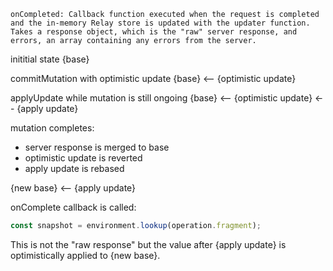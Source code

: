 ```
onCompleted: Callback function executed when the request is completed and the in-memory Relay store is updated with the updater function. Takes a response object, which is the "raw" server response, and errors, an array containing any errors from the server.
```

inititial state
{base}

commitMutation with optimistic update
{base} <-- {optimistic update}

applyUpdate while mutation is still ongoing
{base} <-- {optimistic update} <-- {apply update}

mutation completes:

- server response is merged to base
- optimistic update is reverted
- apply update is rebased

{new base} <-- {apply update}

onComplete callback is called:

```javascript
const snapshot = environment.lookup(operation.fragment);
```

This is not the "raw response" but the value after {apply update} is
optimistically applied to {new base}.

